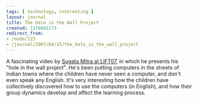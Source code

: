 ```yaml
---
tags: [ technology, interesting ]
layout: journal
title: The Hole in the Wall Project
created: 1176665173
redirect_from:
- /node/123
- /journal/2007/04/15/the_hole_in_the_wall_project
---
```

A fascinating video by [Sugata Mitra at
LIFT07](http://www.ballpark.ch/blog/index.php?id=833), in which he presents his
"hole in the wall project". He's been putting computers in the streets of Indian
towns where the children have never seen a computer, and don't even speak any
English. It's very interesting how the children have collectively discovered how
to use the computers (in English), and how their group dynamics develop and
affect the learning process.